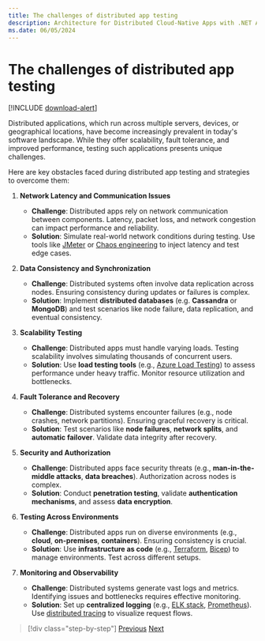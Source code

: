 ```yaml
---
title: The challenges of distributed app testing
description: Architecture for Distributed Cloud-Native Apps with .NET Aspire & Containers | The challenges of distributed app testing
ms.date: 06/05/2024
---
```


# The challenges of distributed app testing

[!INCLUDE [download-alert](../includes/download-alert.md)]

Distributed applications, which run across multiple servers, devices, or geographical locations, have become increasingly prevalent in today's software landscape. While they offer scalability, fault tolerance, and improved performance, testing such applications presents unique challenges.

Here are key obstacles faced during distributed app testing and strategies to overcome them:

1. **Network Latency and Communication Issues**
    - **Challenge**: Distributed apps rely on network communication between components. Latency, packet loss, and network congestion can impact performance and reliability.
    - **Solution**: Simulate real-world network conditions during testing. Use tools like [JMeter](https://learn.microsoft.com/azure/load-testing/how-to-create-and-run-load-test-with-jmeter-script?tabs=portal) or [Chaos engineering](https://learn.microsoft.com/azure/chaos-studio/chaos-studio-overview) to inject latency and test edge cases.

2. **Data Consistency and Synchronization**
    - **Challenge**: Distributed systems often involve data replication across nodes. Ensuring consistency during updates or failures is complex.
    - **Solution**: Implement **distributed databases** (e.g. **Cassandra** or **MongoDB**) and test scenarios like node failure, data replication, and eventual consistency.

3. **Scalability Testing**
    - **Challenge**: Distributed apps must handle varying loads. Testing scalability involves simulating thousands of concurrent users.
    - **Solution**: Use **load testing tools** (e.g., [Azure Load Testing](https://azure.microsoft.com/products/load-testing/)) to assess performance under heavy traffic. Monitor resource utilization and bottlenecks.

4. **Fault Tolerance and Recovery**
    - **Challenge**: Distributed systems encounter failures (e.g., node crashes, network partitions). Ensuring graceful recovery is critical.
    - **Solution**: Test scenarios like **node failures**, **network splits**, and **automatic failover**. Validate data integrity after recovery.

5. **Security and Authorization**
    - **Challenge**: Distributed apps face security threats (e.g., **man-in-the-middle attacks**, **data breaches**). Authorization across nodes is complex.
    - **Solution**: Conduct **penetration testing**, validate **authentication mechanisms**, and assess **data encryption**.

6. **Testing Across Environments**
    - **Challenge**: Distributed apps run on diverse environments (e.g., **cloud**, **on-premises**, **containers**). Ensuring consistency is crucial.
    - **Solution**: Use **infrastructure as code** (e.g., [Terraform](https://learn.microsoft.com/azure/developer/terraform/overview), [Bicep](https://learn.microsoft.com/azure/azure-resource-manager/bicep/overview?tabs=bicep)) to manage environments. Test across different setups.

7. **Monitoring and Observability**
    - **Challenge**: Distributed systems generate vast logs and metrics. Identifying issues and bottlenecks requires effective monitoring.
    - **Solution**: Set up **centralized logging** (e.g., [ELK stack](https://learn.microsoft.com/azure/virtual-machines/linux/tutorial-elasticsearch), [Prometheus](https://learn.microsoft.com/azure/azure-monitor/essentials/prometheus-metrics-overview)). Use [distributed tracing](https://learn.microsoft.com/azure/azure-monitor/app/distributed-trace-data) to visualize request flows.

>[!div class="step-by-step"]
>[Previous](...TODO...)
>[Next](test-aspnet-core-services-web-apps.md)
